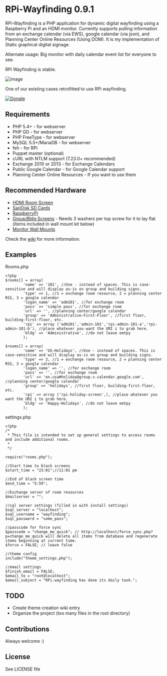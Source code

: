 # RPi-Wayfinding 0.9.1

RPi-Wayfinding is a PHP application for dynamic digital wayfinding using a Raspberry Pi and an HDMI monitor. Currently supports pulling information from an exchange calendar (via EWS), google calendar (via json), and Planning Center Online Resources (Using DOM). It is my implementation of Static graphical digital signage.

Alternate usage: Big monitor with daily calendar event list for everyone to see.

RPi Wayfinding is stable.

![image](https://dl.dropboxusercontent.com/u/2844569/keep/IMG_20131230_150355.jpg)

One of our existing cases retrofitted to use RPi wayfinding.

[![Donate](https://www.paypalobjects.com/en_US/i/btn/btn_donate_LG.gif)](https://www.paypal.com/cgi-bin/webscr?cmd=_donations&business=JXNSHZTBDNACS&lc=US&currency_code=USD&bn=PP%2dDonationsBF%3abtn_donate_SM%2egif%3aNonHosted)

## Requirements

 * PHP 5.4+ - for webserver
 * PHP GD - for webserver
 * PHP FreeType - for webserver
 * MySQL 5.5+/MariaDB - for webserver
 * feh - for RPi
 * Puppet master (optional)
 * cURL with NTLM support (7.23.0+ recommended)
 * Exchange 2010 or 2013 - for Exchange Calendars
 * Public Google Calendar - for Google Calendar support
 * Planning Center Online Resources - If you want to use them

## Recommended Hardware

 * [HDMI Room Screen](http://www.adafruit.com/products/1287)
 * [SanDisk SD Cards](http://www.amazon.com/gp/product/B007JRB0TC/ref=as_li_tl?ie=UTF8&camp=1789&creative=390957&creativeASIN=B007JRB0TC&linkCode=as2&tag=personal0964-20)
 * [RaspberryPi](http://www.amazon.com/gp/product/B009SQQF9C/ref=as_li_tl?ie=UTF8&camp=1789&creative=390957&creativeASIN=B009SQQF9C&linkCode=as2&tag=personal0964-20)
 * [Group/Bldg Screens](http://www.amazon.com/gp/product/B005BZNDOO/ref=as_li_tl?ie=UTF8&camp=1789&creative=390957&creativeASIN=B005BZNDOO&linkCode=as2&tag=personal0964-20) - Needs 3 washers per top screw for it to lay flat (items included in wall mount kit below)
 * [Monitor Wall Mounts](http://www.amazon.com/gp/product/B000VKCIJU/ref=as_li_tl?ie=UTF8&camp=1789&creative=390957&creativeASIN=B000VKCIJU&linkCode=as2&tag=personal0964-20)

Check the [wiki](https://github.com/andrewwippler/rpi-wayfinding/wiki) for more information.

## Examples

Rooms.php

```
<?php
$rooms[] = array(
		'name' => '101', //Use - instead of spaces. This is case-sensitive and will display as-is on group and building signs.
		'type' => 1, //1 = exchange room resource, 2 = planning center RSS, 3 = google calendar
		'logon_name' => 'adm101', //for exchange room
		'pass' => 'simple pass', //for exchange room
		'url' => '', //planning center/google calendar
		'group' => 'Administrative-First-Floor', //first floor, building-first-floor, etc.
		'rpi' => array ('adm101','admin-101','rpi-admin-101-a','rpi-admin-101-b'), //place whatever you want the URI i to grab here.
		'bldg' => 'Administrative', //do not leave emtpy
		);

$rooms[] = array(
		'name' => 'US-Holidays', //Use - instead of spaces. This is case-sensitive and will display as-is on group and building signs.
		'type' => 3, //1 = exchange room resource, 2 = planning center RSS, 3 = google calendar
		'logon_name' => '', //for exchange room
		'pass' => '', //for exchange room
		'url' => 'en.usa#holiday@group.v.calendar.google.com', //planning center/google calendar
		'group' => 'holidays', //first floor, building-first-floor, etc.
		'rpi' => array ('rpi-holiday-screen',), //place whatever you want the URI i to grab here.
		'bldg' => 'Happy-Holidays', //do not leave emtpy
		);		
```
settings.php

```
<?php
/*
 * This file is intended to set up general settings to access rooms and include additional rooms.
 *
 */

require("rooms.php");

//Start time to black screens
$start_time = "23:01";//11:01 pm

//End of black screen time
$end_time = "5:59";

//Exchange server of room resources
$mailserver = "";

//sql server settings (filled in with install settings)
$sql_server = "localhost";
$sql_username = "wayfinding";
$sql_password = "some_pass";

//passcode for force sync
$passcode = "change_me_quick"; // http://localhost/force_sync.php?p=change_me_quick will delete all items from database and regenerate items beginning at current time.
$force = FALSE; // leave false

//theme config
include("theme_settings.php");

//email settings
$finish_email = FALSE;
$email_to = "root@localhost";
$email_subject = "RPi-wayfinding has done its daily task.";
```
## TODO
 * Create theme creation wiki entry
 * Organize the project (too many files in the root directory)

## Contributions
Always welcome :)

## License

See LICENSE file
